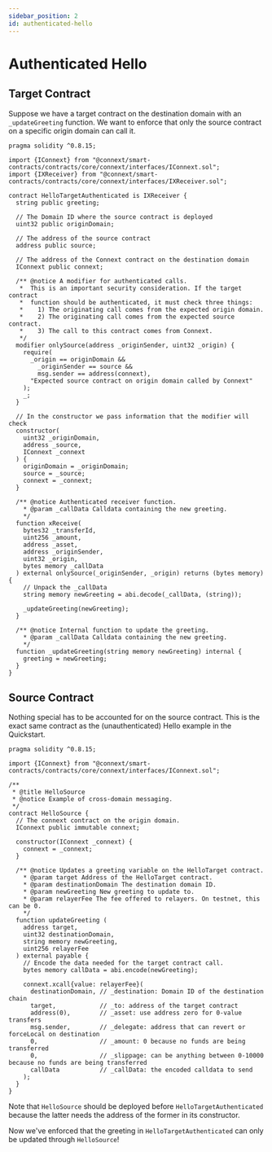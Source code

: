 ```yaml
---
sidebar_position: 2
id: authenticated-hello
---
```


# Authenticated Hello

## Target Contract

Suppose we have a target contract on the destination domain with an `_updateGreeting` function. We want to enforce that only the source contract on a specific origin domain can call it.

```solidity
pragma solidity ^0.8.15;

import {IConnext} from "@connext/smart-contracts/contracts/core/connext/interfaces/IConnext.sol";
import {IXReceiver} from "@connext/smart-contracts/contracts/core/connext/interfaces/IXReceiver.sol";

contract HelloTargetAuthenticated is IXReceiver {
  string public greeting;

  // The Domain ID where the source contract is deployed
  uint32 public originDomain;

  // The address of the source contract
  address public source;

  // The address of the Connext contract on the destination domain
  IConnext public connext;

  /** @notice A modifier for authenticated calls.
   *  This is an important security consideration. If the target contract
   *  function should be authenticated, it must check three things:
   *    1) The originating call comes from the expected origin domain.
   *    2) The originating call comes from the expected source contract.
   *    3) The call to this contract comes from Connext.
   */
  modifier onlySource(address _originSender, uint32 _origin) {
    require(
      _origin == originDomain &&
        _originSender == source &&
        msg.sender == address(connext),
      "Expected source contract on origin domain called by Connext"
    );
    _;
  }

  // In the constructor we pass information that the modifier will check
  constructor(
    uint32 _originDomain,
    address _source,
    IConnext _connext
  ) {
    originDomain = _originDomain;
    source = _source;
    connext = _connext;
  }

  /** @notice Authenticated receiver function.
    * @param _callData Calldata containing the new greeting.
    */
  function xReceive(
    bytes32 _transferId,
    uint256 _amount,
    address _asset,
    address _originSender,
    uint32 _origin,
    bytes memory _callData
  ) external onlySource(_originSender, _origin) returns (bytes memory) {
    // Unpack the _callData
    string memory newGreeting = abi.decode(_callData, (string));

    _updateGreeting(newGreeting);
  }

  /** @notice Internal function to update the greeting.
    * @param _callData Calldata containing the new greeting.
    */
  function _updateGreeting(string memory newGreeting) internal {
    greeting = newGreeting;
  }
}
```

## Source Contract

Nothing special has to be accounted for on the source contract. This is the exact same contract as the (unauthenticated) Hello example in the Quickstart.

```solidity showLineNumbers
pragma solidity ^0.8.15;

import {IConnext} from "@connext/smart-contracts/contracts/core/connext/interfaces/IConnext.sol";

/**
 * @title HelloSource
 * @notice Example of cross-domain messaging.
 */
contract HelloSource {
  // The connext contract on the origin domain.
  IConnext public immutable connext;

  constructor(IConnext _connext) {
    connext = _connext;
  }

  /** @notice Updates a greeting variable on the HelloTarget contract.
    * @param target Address of the HelloTarget contract.
    * @param destinationDomain The destination domain ID.
    * @param newGreeting New greeting to update to.
    * @param relayerFee The fee offered to relayers. On testnet, this can be 0.
    */
  function updateGreeting (
    address target, 
    uint32 destinationDomain,
    string memory newGreeting,
    uint256 relayerFee
  ) external payable {
    // Encode the data needed for the target contract call.
    bytes memory callData = abi.encode(newGreeting);

    connext.xcall{value: relayerFee}(
      destinationDomain, // _destination: Domain ID of the destination chain
      target,            // _to: address of the target contract
      address(0),        // _asset: use address zero for 0-value transfers
      msg.sender,        // _delegate: address that can revert or forceLocal on destination
      0,                 // _amount: 0 because no funds are being transferred
      0,                 // _slippage: can be anything between 0-10000 because no funds are being transferred
      callData           // _callData: the encoded calldata to send
    );
  }
}
```

Note that `HelloSource` should be deployed before `HelloTargetAuthenticated` because the latter needs the address of the former in its constructor.

Now we've enforced that the greeting in `HelloTargetAuthenticated` can only be updated through `HelloSource`!
